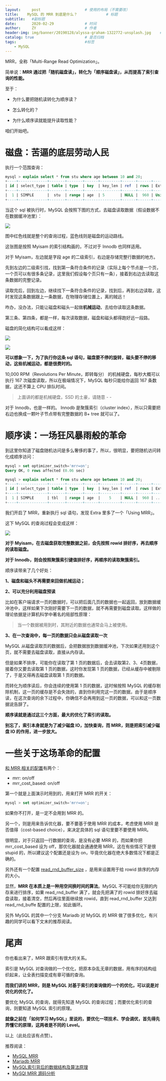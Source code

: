 ```yaml
---
layout:     post                    # 使用的布局（不需要改）
title:    MySQL 的 MRR 到底是什么？             # 标题 
subtitle:   #副标题
date:       2020-02-29              # 时间
author:     ZY                      # 作者
header-img: img/banner/20190128/alyssa-graham-1322772-unsplash.jpg    #这篇文章标题背景图片
catalog: true                       # 是否归档
tags:                               #标签
    - MySQL
---
```


MRR，全称「Multi-Range Read Optimization」。

简单说：**MRR 通过把「随机磁盘读」，转化为「顺序磁盘读」，从而提高了索引查询的性能。**

至于：

- 为什么要把随机读转化为顺序读？

- 怎么转化的？

- 为什么顺序读就能提升读取性能？

咱们开始吧。

# 磁盘：苦逼的底层劳动人民

执行一个范围查询：

```sql
mysql > explain select * from stu where age between 10 and 20;
+----+-------------+-------+-------+------+---------+------+------+-----------------------+
| id | select_type | table | type  | key  | key_len | ref  | rows | Extra                 |
+----+-------------+-------+-------+----------------+------+------+-----------------------+
|  1 | SIMPLE      |  stu  | range | age  | 5       | NULL |  960 | Using index condition |
+----+-------------+-------+-------+----------------+------+------+-----------------------+
```

当这个 sql 被执行时，MySQL 会按照下图的方式，去磁盘读取数据（假设数据不在数据缓冲池里）：

![](/img/post/2020-02-29-mysql-mrr/no-mrr-access-pattern.png)  

图中红色线就是整个的查询过程，蓝色线则是磁盘的运动路线。

这张图是按照 Myisam 的索引结构画的，不过对于 Innodb 也同样适用。

对于 Myisam，左边就是字段 age 的二级索引，右边是存储完整行数据的地方。

先到左边的二级索引找，找到第一条符合条件的记录（实际上每个节点是一个页，一个页可以有很多条记录，这里我们假设每个页只有一条），接着到右边去读取这条数据的完整记录。

读取完后，回到左边，继续找下一条符合条件的记录，找到后，再到右边读取，这时发现这条数据跟上一条数据，在物理存储位置上，离的贼远！

咋办，没办法，只能让磁盘和磁头一起做**机械运动**，去给你读取这条数据。

第三条、第四条，都是一样，每次读取数据，磁盘和磁头都得跑好远一段路。

磁盘的简化结构可以看成这样：

![](/img/post/2020-02-29-mysql-mrr/cipan-1.png)  

![](/img/post/2020-02-29-mysql-mrr/cipan-2.png)  

**可以想象一下，为了执行你这条 sql 语句，磁盘要不停的旋转，磁头要不停的移动，这些机械运动，都是很费时的。**

10,000 RPM（Revolutions Per Minute，即转每分） 的机械硬盘，每秒大概可以执行 167 次磁盘读取，所以在极端情况下，MySQL 每秒只能给你返回 167 条数据，这还不算上 CPU 排队时间。

> 上面讲的都是机械硬盘，SSD 的土豪，请随意 - -

对于 Innodb，也是一样的。 Innodb 是聚簇索引（cluster index），所以只需要把右边也换成一颗叶子节点带有完整数据的 B+ tree 就可以了。

# 顺序读：一场狂风暴雨般的革命

到这里你知道了磁盘随机访问是多么奢侈的事了，所以，很明显，要把随机访问转化成顺序访问：

```sql
mysql > set optimizer_switch='mrr=on';
Query OK, 0 rows affected (0.06 sec)

mysql > explain select * from stu where age between 10 and 20;
+----+-------------+-------+-------+------+---------+------+------+----------------+
| id | select_type | table | type  | key  | key_len | ref  | rows | Extra          |
+----+-------------+-------+-------+------+---------+------+------+----------------+
|  1 | SIMPLE      | tbl   | range | age  |    5    | NULL |  960 | ...; Using MRR |
+----+-------------+-------+-------+------+---------+------+------+----------------+
```

我们开启了 MRR，重新执行 sql 语句，发现 Extra 里多了一个「Using MRR」。

这下 MySQL 的查询过程会变成这样：

![](/img/post/2020-02-29-mysql-mrr/mrr-access-pattern.png)  

**对于 Myisam，在去磁盘获取完整数据之前，会先按照 rowid 排好序，再去顺序的读取磁盘。**

**对于 Innodb，则会按照聚簇索引键值排好序，再顺序的读取聚簇索引。**

顺序读带来了几个好处：

**1、磁盘和磁头不再需要来回做机械运动；**

**2、可以充分利用磁盘预读**

比如在客户端请求一页的数据时，可以把后面几页的数据也一起返回，放到数据缓冲池中，这样如果下次刚好需要下一页的数据，就不再需要到磁盘读取。这样做的理论依据是计算机科学中著名的局部性原理：

>  当一个数据被用到时，其附近的数据也通常会马上被使用。

**3、在一次查询中，每一页的数据只会从磁盘读取一次**

MySQL 从磁盘读取页的数据后，会把数据放到数据缓冲池，下次如果还用到这个页，就不需要去磁盘读取，直接从内存读。

但是如果不排序，可能你在读取了第 1 页的数据后，会去读取第2、3、4页数据，接着你又要去读取第 1 页的数据，这时你发现第 1 页的数据，已经从缓存中被剔除了，于是又得再去磁盘读取第 1 页的数据。

而转化为顺序读后，你会连续的使用第 1 页的数据，这时候按照 MySQL 的缓存剔除机制，这一页的缓存是不会失效的，直到你利用完这一页的数据，由于是顺序读，在这次查询的余下过程中，你确信不会再用到这一页的数据，可以和这一页数据说告辞了。

**顺序读就是通过这三个方面，最大的优化了索引的读取。**

**别忘了，索引本身就是为了减少磁盘 IO，加快查询，而 MRR，则是把索引减少磁盘 IO 的作用，进一步放大。**

# 一些关于这场革命的配置

[和 MRR 相关的配置](https://dev.mysql.com/doc/refman/5.6/en/switchable-optimizations.html)有两个：

- mrr: on/off
- mrr_cost_based: on/off

第一个就是上面演示时用到的，用来打开 MRR 的开关：

```sql
mysql > set optimizer_switch='mrr=on';
```

如果你不打开，是一定不会用到 MRR 的。

另一个，则是用来告诉优化器，要不要基于使用 MRR 的成本，考虑使用 MRR 是否值得（cost-based choice），来决定具体的 sql 语句里要不要使用 MRR。

很明显，对于只返回一行数据的查询，是没有必要 MRR 的，而如果你把 mrr_cost_based 设为 off，那优化器就会通通使用 MRR，这在有些情况下是很 stupid 的，所以建议这个配置还是设为 on，毕竟优化器在绝大多数情况下都是正确的。

另外还有一个配置 [read_rnd_buffer_size](https://dev.mysql.com/doc/refman/5.6/en/server-system-variables.html#sysvar_read_rnd_buffer_size) ，是用来设置用于给 rowid 排序的内存的大小。

显然，**MRR 在本质上是一种用空间换时间的算法**。MySQL 不可能给你无限的内存来进行排序，如果 read_rnd_buffer 满了，就会先把满了的 rowid 排好序去磁盘读取，接着清空，然后再往里面继续放 rowid，直到 read_rnd_buffer 又达到 read_rnd_buffe 配置的上限，如此循环。

另外 MySQL 的其中一个分支 Mariadb 对 MySQL 的 MRR 做了很多优化，有兴趣的同学可以看下文末的推荐阅读。

# 尾声

你也看出来了，MRR 跟索引有很大的关系。

索引是 MySQL 对查询做的一个优化，把原本杂乱无章的数据，用有序的结构组织起来，让全表扫描变成有章可循的查询。

**而我们讲的 MRR，则是 MySQL 对基于索引的查询做的一个的优化，可以说是对优化的优化了。**

要优化 MySQL 的查询，就得先知道 MySQL 的查询过程；而要优化索引的查询，则要知道 MySQL 索引的原理。

**就像之前在「如何学习 MySQL」里说的，要优化一项技术、学会调优，首先得先弄懂它的原理，这两者是不同的 Level。**

以上（此处应该有点赞）。



推荐阅读：

- [MySQL MRR](https://dev.mysql.com/doc/refman/5.6/en/mrr-optimization.html)
- [Mariadb MRR](https://mariadb.com/kb/en/multi-range-read-optimization/)
- [MySQL索引背后的数据结构及算法原理](http://blog.codinglabs.org/articles/theory-of-mysql-index.html)
- [MySQl MRR 源码分析](http://mysql.taobao.org/monthly/2016/01/04/)






















